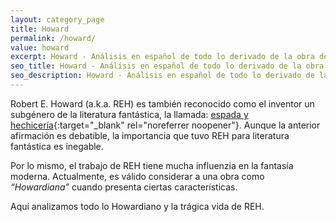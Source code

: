 ```yaml
---
layout: category_page
title: Howard
permalink: /howard/
value: howard
excerpt: Howard - Análisis en español de todo lo derivado de la obra de Robert E Howard. Biografías de Howard, sus personajes como Salomon Kane,  el rey Kull, el Borak, James Alison. Las obras basadas en su estilo, cómics, cine y literatura. Todo lo que sea Howardiano. El baúl de Howard trata de hacer análisis en español de la vida y obra de Robert E. Howard.
seo_title: Howard - Análisis en español de todo lo derivado de la obra de Robert E Howard
seo_description: Howard - Análisis en español de todo lo derivado de la obra de Robert E Howard. Biografías de Howard, sus personajes como Salomon Kane,  el rey Kull, el Borak, James Alison. Las obras basadas en su estilo, cómics, cine y literatura. Todo lo que sea Howardiano. El baúl de Howard trata de hacer análisis en español de la vida y obra de Robert E. Howard.
---
```


Robert E. Howard (a.k.a. REH) es también reconocido como el inventor un subgénero de la literatura fantástica, la llamada: [espada y hechicería](https://en.wikipedia.org/wiki/Sword_and_sorcery){:target="_blank" rel="noreferrer noopener"}. Aunque la anterior afirmación es debatible, la importancia que tuvo REH para literatura fantástica es inegable.

Por lo mismo, el trabajo de REH tiene mucha influenzia en la fantasía moderna. Actualmente, es válido considerar a una obra como _“Howardiana”_ cuando presenta ciertas características.

Aquí analizamos todo lo Howardiano y la trágica vida de REH.
